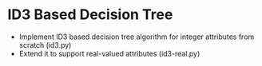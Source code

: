 # ID3 Based Decision Tree
- Implement ID3 based decision tree algorithm for integer attributes from scratch (id3.py)
- Extend it to support real-valued attributes (id3-real.py)
